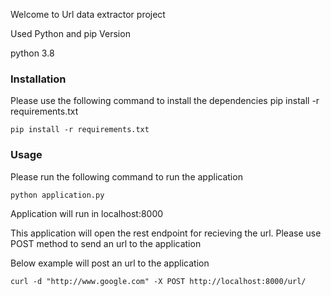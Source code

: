 Welcome to Url data extractor project

Used Python and pip Version

python 3.8


### Installation

Please use the following command to install the dependencies
pip install -r requirements.txt
```
pip install -r requirements.txt

```


### Usage

Please run the following command to run the application
```
python application.py

```
Application will run in localhost:8000 

This application will open the rest endpoint for recieving the
url. Please use POST method to send an url to the application
 
Below example will post an url to the application

```
curl -d "http://www.google.com" -X POST http://localhost:8000/url/
```